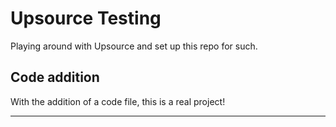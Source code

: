 # Upsource Testing
Playing around with Upsource and set up this repo for such.

## Code addition
With the addition of a code file, this is a real project!



------
